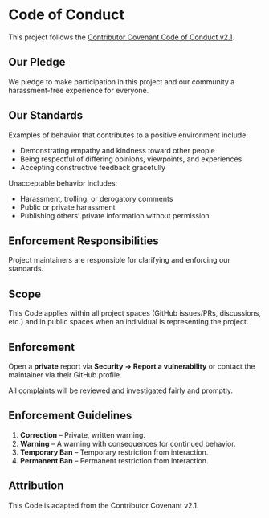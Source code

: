 # Code of Conduct

This project follows the [Contributor Covenant Code of Conduct v2.1](https://www.contributor-covenant.org/version/2/1/code_of_conduct/).

## Our Pledge
We pledge to make participation in this project and our community a harassment-free experience for everyone.

## Our Standards
Examples of behavior that contributes to a positive environment include:
- Demonstrating empathy and kindness toward other people
- Being respectful of differing opinions, viewpoints, and experiences
- Accepting constructive feedback gracefully

Unacceptable behavior includes:
- Harassment, trolling, or derogatory comments
- Public or private harassment
- Publishing others’ private information without permission

## Enforcement Responsibilities
Project maintainers are responsible for clarifying and enforcing our standards.

## Scope
This Code applies within all project spaces (GitHub issues/PRs, discussions, etc.) and in public spaces when an individual is representing the project.

## Enforcement
Open a **private** report via **Security → Report a vulnerability** or contact the maintainer via their GitHub profile.

All complaints will be reviewed and investigated fairly and promptly.

## Enforcement Guidelines
1. **Correction** – Private, written warning.  
2. **Warning** – A warning with consequences for continued behavior.  
3. **Temporary Ban** – Temporary restriction from interaction.  
4. **Permanent Ban** – Permanent restriction from interaction.

## Attribution
This Code is adapted from the Contributor Covenant v2.1.
